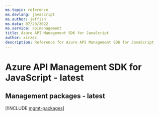 ```yaml
---
ms.topic: reference
ms.devlang: javascript
ms.author: jeffish
ms.data: 07/20/2022
ms.service: apimanagement
title: Azure API Management SDK for JavaScript
author: xirzec
description: Reference for Azure API Management SDK for JavaScript
---
```

# Azure API Management SDK for JavaScript - latest

## Management packages - latest
[!INCLUDE [mgmt-packages](api-management-mgmt-index.md)]
